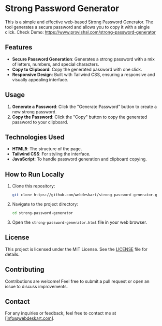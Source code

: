 # Strong Password Generator

This is a simple and effective web-based Strong Password Generator. The tool generates a secure password and allows you to copy it with a single click.
Check Demo: https://www.provishal.com/strong-password-generator

## Features

- **Secure Password Generation**: Generates a strong password with a mix of letters, numbers, and special characters.
- **Copy to Clipboard**: Copy the generated password with one click.
- **Responsive Design**: Built with Tailwind CSS, ensuring a responsive and visually appealing interface.

## Usage

1. **Generate a Password**: Click the "Generate Password" button to create a new strong password.
2. **Copy the Password**: Click the "Copy" button to copy the generated password to your clipboard.

## Technologies Used

- **HTML5**: The structure of the page.
- **Tailwind CSS**: For styling the interface.
- **JavaScript**: To handle password generation and clipboard copying.

## How to Run Locally

1. Clone this repository:
    ```bash
    git clone https://github.com/webdeskart/strong-password-generator.git
    ```
2. Navigate to the project directory:
    ```bash
    cd strong-password-generator
    ```
3. Open the `strong-password-generator.html` file in your web browser.

## License

This project is licensed under the MIT License. See the [LICENSE](LICENSE) file for details.

## Contributing

Contributions are welcome! Feel free to submit a pull request or open an issue to discuss improvements.

## Contact

For any inquiries or feedback, feel free to contact me at [info@webdeskart.com].
